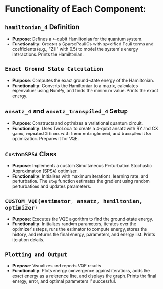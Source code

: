 # Functionality of Each Component:

## `hamiltonian_4` Definition
- **Purpose**: Defines a 4-qubit Hamiltonian for the quantum system.
- **Functionality**: Creates a SparsePauliOp with specified Pauli terms and coefficients (e.g., "ZIII" with 0.5) to model the system's energy interactions. Prints the Hamiltonian.

## `Exact Ground State Calculation`
- **Purpose**: Computes the exact ground-state energy of the Hamiltonian.
- **Functionality**: Converts the Hamiltonian to a matrix, calculates eigenvalues using NumPy, and finds the minimum value. Prints the exact energy.

## `ansatz_4` and `ansatz_transpiled_4` Setup
- **Purpose**: Constructs and optimizes a variational quantum circuit.
- **Functionality**: Uses TwoLocal to create a 4-qubit ansatz with RY and CX gates, repeated 3 times with linear entanglement, and transpiles it for optimization. Prepares it for VQE.

## `CustomSPSA` Class
- **Purpose**: Implements a custom Simultaneous Perturbation Stochastic Approximation (SPSA) optimizer.
- **Functionality**: Initializes with maximum iterations, learning rate, and perturbation. The `step` function estimates the gradient using random perturbations and updates parameters.

## `CUSTOM_VQE(estimator, ansatz, hamiltonian, optimizer)`
- **Purpose**: Executes the VQE algorithm to find the ground-state energy.
- **Functionality**: Initializes random parameters, iterates over the optimizer's steps, runs the estimator to compute energy, stores the history, and returns the final energy, parameters, and energy list. Prints iteration details.

## `Plotting and Output`
- **Purpose**: Visualizes and reports VQE results.
- **Functionality**: Plots energy convergence against iterations, adds the exact energy as a reference line, and displays the graph. Prints the final energy, error, and optimal parameters if successful.

